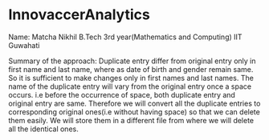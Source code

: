 # InnovaccerAnalytics
Name: Matcha Nikhil
B.Tech 3rd year(Mathematics and Computing)
IIT Guwahati


Summary of the approach:
Duplicate entry differ from original entry only in first name and last name, where as date of birth and gender remain same.
So it is sufficient to make changes only in first names and last names.
The name of the duplicate entry will vary from the original entry once a space occurs.
i.e before the occurrence of space, both duplicate entry and original entry are same.
Therefore we will convert all the duplicate entries to corresponding original ones(i.e without having space) so that we can delete them easily.
We will store them in a different file from where we will delete all the identical ones.
